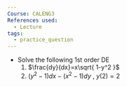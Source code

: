 ```yaml
---
Course: CALENG3
References used:
  - Lecture
tags:
  - practice_question
---
```


- Solve the following 1st order DE
	1. $\frac{dy}{dx}=x\sqrt{ 1-y^2 }$
	2. $(y^2-1)dx-(x^2-1)dy\text{ , }y(2)=2$